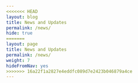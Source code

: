 ```yaml
---
<<<<<<< HEAD
layout: blog
title: News and Updates
permalink: /news/
hide: true
=======
layout: page
title: News and Updates
permalink: /news/
weight: 7
hideFromNav: yes
>>>>>>> 16a22f1a2827e4eddfc089d7e2423b046879a4ce
---
```

